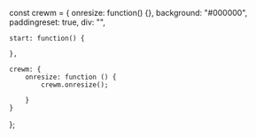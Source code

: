 <!DOCTYPE html>
<html>
    <head>
        <title>Test</title>
    </head>
    <body>
        <div id="crewm"></div>
        <script src="test.js"></script>
        <script src="crewm/index.js"></script>
    </body>
</html>

const crewm = {
    onresize: function() {},
    background: "#000000",
    paddingreset: true,
    div: "",
    
    start: function() {
        
    },

    crewm: {
        onresize: function () {
            crewm.onresize();

        }
    }
};
